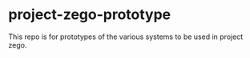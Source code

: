 # project-zego-prototype
This repo is for prototypes of the various systems to be used in project zego.
